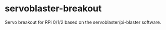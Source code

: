 # servoblaster-breakout
Servo breakout for RPi 0/1/2 based on the servoblaster/pi-blaster software.
